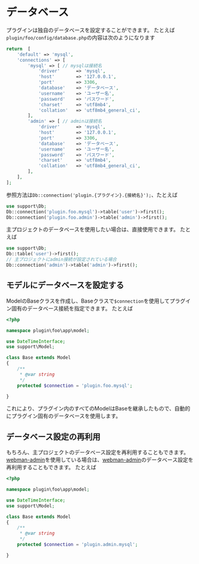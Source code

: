# データベース

プラグインは独自のデータベースを設定することができます。 たとえば`plugin/foo/config/database.php`の内容は次のようになります

```php
return  [
    'default' => 'mysql',
    'connections' => [
        'mysql' => [ // mysqlは接続名
            'driver'      => 'mysql',
            'host'        => '127.0.0.1',
            'port'        => 3306,
            'database'    => 'データベース',
            'username'    => 'ユーザー名',
            'password'    => 'パスワード',
            'charset'     => 'utf8mb4',
            'collation'   => 'utf8mb4_general_ci',
        ],
        'admin' => [ // adminは接続名
            'driver'      => 'mysql',
            'host'        => '127.0.0.1',
            'port'        => 3306,
            'database'    => 'データベース',
            'username'    => 'ユーザー名',
            'password'    => 'パスワード',
            'charset'     => 'utf8mb4',
            'collation'   => 'utf8mb4_general_ci',
        ],
    ],
];
```

参照方法は`Db::connection('plugin.{プラグイン}.{接続名}');`、たとえば
```php
use support\Db;
Db::connection('plugin.foo.mysql')->table('user')->first();
Db::connection('plugin.foo.admin')->table('admin')->first();
```

主プロジェクトのデータベースを使用したい場合は、直接使用できます。 たとえば
```php
use support\Db;
Db::table('user')->first();
// 主プロジェクトにadmin接続が設定されている場合
Db::connection('admin')->table('admin')->first();
```

## モデルにデータベースを設定する

ModelのBaseクラスを作成し、Baseクラスで`$connection`を使用してプラグイン固有のデータベース接続を指定できます。 たとえば

```php
<?php

namespace plugin\foo\app\model;

use DateTimeInterface;
use support\Model;

class Base extends Model
{
    /**
     * @var string
     */
    protected $connection = 'plugin.foo.mysql';

}
```

これにより、プラグイン内のすべてのModelはBaseを継承したもので、自動的にプラグイン固有のデータベースを使用します。

## データベース設定の再利用

もちろん、主プロジェクトのデータベース設定を再利用することもできます。 [webman-admin](https://www.workerman.net/plugin/82)を使用している場合は、[webman-admin](https://www.workerman.net/plugin/82)のデータベース設定を再利用することもできます。 たとえば
```php
<?php

namespace plugin\foo\app\model;

use DateTimeInterface;
use support\Model;

class Base extends Model
{
    /**
     * @var string
     */
    protected $connection = 'plugin.admin.mysql';

}
```
